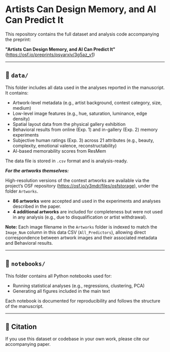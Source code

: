 # Artists Can Design Memory, and AI Can Predict It

This repository contains the full dataset and analysis code accompanying the preprint:

**"Artists Can Design Memory, and AI Can Predict It"**  (https://osf.io/preprints/psyarxiv/3g5az_v1) 

---

## 📁 `data/`

This folder includes all data used in the analyses reported in the manuscript. It contains:

- Artwork-level metadata (e.g., artist background, contest category, size, medium)
- Low-level image features (e.g., hue, saturation, luminance, edge density)
- Spatial layout data from the physical gallery exhibition
- Behavioral results from online (Exp. 1) and in-gallery (Exp. 2) memory experiments
- Subjective human ratings (Exp. 3) across 21 attributes (e.g., beauty, complexity, emotional valence, reconstructability)
- AI-based memorability scores from ResMem

The data file is stored in `.csv` format and is analysis-ready.


***For the artworks themselves:***

High-resolution versions of the contest artworks are available via the project’s OSF repository (https://osf.io/y3mdr/files/osfstorage), under the folder `Artworks`.
- **86 artworks** were accepted and used in the experiments and analyses described in the paper.
- **4 additional artworks** are included for completeness but were not used in any analysis (e.g., due to disqualification or artist withdrawal).
  
**Note:** Each image filename in the `Artworks` folder is indexed to match the `Image_Num` column in this data CSV (`All_Predictors`), allowing direct correspondence between artwork images and their associated metadata and Behavioral results.

---

## 📁 `notebooks/`

This folder contains all Python notebooks used for:

- Running statistical analyses (e.g., regressions, clustering, PCA)
- Generating all figures included in the main text 

Each notebook is documented for reproducibility and follows the structure of the manuscript.

---

## 📄 Citation

If you use this dataset or codebase in your own work, please cite our accompanying paper.
